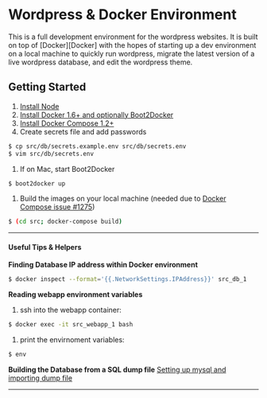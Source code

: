 # Wordpress & Docker Environment

This is a full development environment for the wordpress websites. It is built on top of [Docker][Docker] with the hopes of starting up a dev environment on a local machine to quickly run wordpress, migrate the latest version of a live wordpress database, and edit the wordpress theme.

## Getting Started

1. [Install Node](https://nodejs.org/download/)
1. [Install Docker 1.6+ and optionally Boot2Docker](https://docs.docker.com/installation/)
1. [Install Docker Compose 1.2+](https://docs.docker.com/compose/install/)
1. Create secrets file and add passwords
    
  ```bash
  $ cp src/db/secrets.example.env src/db/secrets.env
  $ vim src/db/secrets.env
  ```

1. If on Mac, start Boot2Docker

  ```bash
  $ boot2docker up
  ```

1. Build the images on your local machine (needed due to [Docker Compose issue #1275](https://github.com/docker/compose/issues/1275))

  ```bash
  $ (cd src; docker-compose build)
  ```   

* * * * *

#### Useful Tips & Helpers

**Finding Database IP address within Docker environment**

```bash
$ docker inspect --format='{{.NetworkSettings.IPAddress}}' src_db_1
```

**Reading webapp environment variables**

1. ssh into the webapp container:
  
  ```bash
  $ docker exec -it src_webapp_1 bash
  ```

1. print the envirnoment variables: 
  ```bash
  $ env
  ```
    
**Building the Database from a SQL dump file**
[Setting up mysql and importing dump file](http://stackoverflow.com/questions/25920029/setting-up-mysql-and-importing-dump-within-dockerfile)

* * * * *